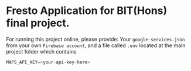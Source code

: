 # Fresto Application for BIT(Hons) final project. #
For running this project online, please provide: 
Your `google-services.json` from your own `Firebase account`,
and a file called `.env` located at the main project folder which contains
```javascript
MAPS_API_KEY=<your-api-key-here>
```